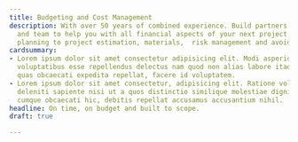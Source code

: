 ```yaml
---
title: Budgeting and Cost Management
description: With over 50 years of combined experience. Build partners have the knowledge
  and team to help you with all financial aspects of your next project. From resource
  planning to project estimation, materials,  risk management and avoiding cost overruns.
cardsummary:
- Lorem ipsum dolor sit amet consectetur adipisicing elit. Modi asperiores rerum corrupti
  voluptatibus esse repellendus delectus nam quod non alias labore itaque dolorem
  quas obcaecati expedita repellat, facere id voluptatem.
- Lorem ipsum dolor sit amet consectetur, adipisicing elit. Ratione voluptatum dicta,
  deleniti sapiente nisi ut a quos distinctio similique molestiae dignissimos officiis
  cumque obcaecati hic, debitis repellat accusamus accusantium nihil.
headline: On time, on budget and built to scope.
draft: true

---
```

